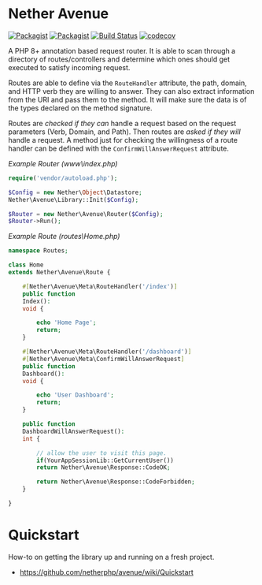 # Nether Avenue

[![Packagist](https://img.shields.io/packagist/v/netherphp/avenue.svg)](https://packagist.org/packages/netherphp/avenue) [![Packagist](https://img.shields.io/packagist/dt/netherphp/avenue.svg)](https://packagist.org/packages/netherphp/avenue) [![Build Status](https://travis-ci.org/netherphp/avenue.svg?branch=master)](https://travis-ci.org/netherphp/avenue) [![codecov](https://codecov.io/gh/netherphp/avenue/branch/redux/graph/badge.svg?token=6OLA0S797J)](https://codecov.io/gh/netherphp/avenue)

A PHP 8+ annotation based request router. It is able to scan through a directory
of routes/controllers and determine which ones should get executed to satisfy
incoming request.

Routes are able to define via the `RouteHandler` attribute, the path, domain,
and HTTP verb they are willing to answer. They can also extract information
from the URI and pass them to the method. It will make sure the data is of the
types declared on the method signature.

Routes are *checked if they can* handle a request based on the request
parameters (Verb, Domain, and Path). Then routes are *asked if they will*
handle a request. A method just for checking the willingness of a route
handler can be defined with the `ConfirmWillAnswerRequest` attribute.

*Example Router (www\index.php)*
```php
require('vendor/autoload.php');

$Config = new Nether\Object\Datastore;
Nether\Avenue\Library::Init($Config);

$Router = new Nether\Avenue\Router($Config);
$Router->Run();
```

*Example Route (routes\Home.php)*
```php
namespace Routes;

class Home
extends Nether\Avenue\Route {

	#[Nether\Avenue\Meta\RouteHandler('/index')]
	public function
	Index():
	void {

		echo 'Home Page';
		return;
	}

	#[Nether\Avenue\Meta\RouteHandler('/dashboard')]
	#[Nether\Avenue\Meta\ConfirmWillAnswerRequest]
	public function
	Dashboard():
	void {

		echo 'User Dashboard';
		return;
	}

	public function
	DashboardWillAnswerRequest():
	int {

		// allow the user to visit this page.
		if(YourAppSessionLib::GetCurrentUser())
		return Nether\Avenue\Response::CodeOK;

		return Nether\Avenue\Response::CodeForbidden;
	}

}

```


# Quickstart

How-to on getting the library up and running on a fresh project.

* https://github.com/netherphp/avenue/wiki/Quickstart


